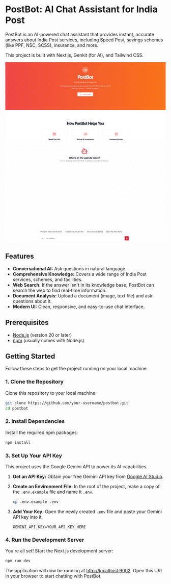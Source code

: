# PostBot: AI Chat Assistant for India Post

PostBot is an AI-powered chat assistant that provides instant, accurate answers about India Post services, including Speed Post, savings schemes (like PPF, NSC, SCSS), insurance, and more.

This project is built with Next.js, Genkit (for AI), and Tailwind CSS.

![Landing Page](https://github.com/partha392/PostBot/blob/main/image_1.png?raw=true)
![Landing Page](https://github.com/partha392/PostBot/blob/main/image_2.png?raw=true)

## Features

- **Conversational AI:** Ask questions in natural language.
- **Comprehensive Knowledge:** Covers a wide range of India Post services, schemes, and facilities.
- **Web Search:** If the answer isn't in its knowledge base, PostBot can search the web to find real-time information.
- **Document Analysis:** Upload a document (image, text file) and ask questions about it.
- **Modern UI:** Clean, responsive, and easy-to-use chat interface.

## Prerequisites

- [Node.js](https://nodejs.org/en) (version 20 or later)
- [npm](https://www.npmjs.com/) (usually comes with Node.js)

## Getting Started

Follow these steps to get the project running on your local machine.

### 1. Clone the Repository

Clone this repository to your local machine:

```bash
git clone https://github.com/your-username/postbot.git
cd postbot
```

### 2. Install Dependencies

Install the required npm packages:

```bash
npm install
```

### 3. Set Up Your API Key

This project uses the Google Gemini API to power its AI capabilities.

1.  **Get an API Key:** Obtain your free Gemini API key from [Google AI Studio](https://aistudio.google.com/app/apikey).
2.  **Create an Environment File:** In the root of the project, make a copy of the `.env.example` file and name it `.env`.

    ```bash
    cp .env.example .env
    ```

3.  **Add Your Key:** Open the newly created `.env` file and paste your Gemini API key into it.

    ```env
    GEMINI_API_KEY=YOUR_API_KEY_HERE
    ```

### 4. Run the Development Server

You're all set! Start the Next.js development server:

```bash
npm run dev
```

The application will now be running at [http://localhost:9002](http://localhost:9002). Open this URL in your browser to start chatting with PostBot.
